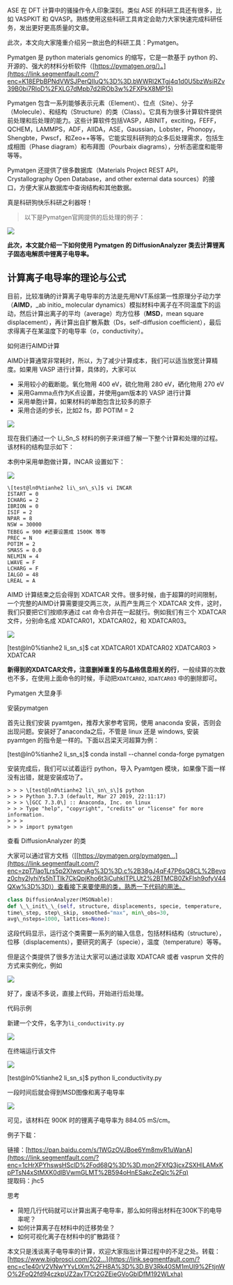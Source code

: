 ASE 在 DFT 计算中的骚操作令人印象深刻。类似 ASE 的科研工具还有很多，比如 VASPKIT 和 QVASP。熟练使用这些科研工具肯定会助力大家快速完成科研任务，发出更好更高质量的文章。

此次，本文向大家隆重介绍另一款出色的科研工具：Pymatgen。

Pymatgen 是 python materials genomics 的缩写，它是一款基于 python 的、开源的、强大的材料分析软件（[https://pymatgen.org/）。](https://link.segmentfault.com/?enc=K18EPbBPNdVWSJPerQIIuQ%3D%3D.bWWRl2KTgj4q1d0U5bzWsiRZv39B0bi7RIoD%2FXLG7dMpb7d2lROb3w%2FXPkX8MP15)

Pymatgen 包含一系列能够表示元素（Element）、位点（Site）、分子（Molecule）、和结构（Structure）的类（Class）。它具有为很多计算软件提供前处理和后处理的能力。这些计算软件包括VASP，ABINIT，exciting，FEFF，QCHEM，LAMMPS，ADF，AIIDA，ASE，Gaussian，Lobster，Phonopy，Shengbte，Pwscf，和Zeo++等等。它能实现科研狗的众多后处理需求，包括生成相图（Phase diagram）和布拜图（Pourbaix diagrams），分析态密度和能带等等。

Pymatgen 还提供了很多数据库（Materials Project REST API，Crystallography Open Database，and other external data sources）的接口，方便大家从数据库中查询结构和其他数据。

真是科研狗快乐科研之利器呀！

> 以下是Pymatgen官网提供的后处理的例子：

[![](https://segmentfault.com/img/remote/1460000039716677)
](https://link.segmentfault.com/?enc=8NCcsWZmobMULydMVpSTbA%3D%3D.K2H0QucTgMwENEWJ%2FA264iSMS1s8twHqWvKCD%2BFh0I3DN0Uj%2FHld9HFg1A0KqNUusfqtnER5JuAHrnx%2BxZmNRA%3D%3D)

**此次，本文就介绍一下如何使用 Pymatgen 的 DiffusionAnalyzer 类去计算锂离子固态电解质中锂离子电导率。** 

计算离子电导率的理论与公式
-------------

目前，比较准确的计算离子电导率的方法是先用NVT系综第一性原理分子动力学（**AIMD**，\_ab initio\_ molecular dynamics）模拟材料中离子在不同温度下的运动，然后计算出离子的平均（average）均方位移（**MSD**，mean square displacement），再计算出自扩散系数（Ds，self-diffusion coefficient），最后求得离子在某温度下的电导率（σ，conductivity）。

如何进行AIMD计算

AIMD计算通常非常耗时，所以，为了减少计算成本，我们可以适当放宽计算精度。如果用 VASP 进行计算，具体的，大家可以

*   采用较小的截断能。氧化物用 400 eV，硫化物用 280 eV，硒化物用 270 eV
*   采用Gamma点作为K点设置，并使用gam版本的 VASP 进行计算
*   采用单胞计算，如果材料的单胞包含比较多的原子
*   采用合适的步长，比如2 fs，即 POTIM = 2

![](https://segmentfault.com/img/bVcQOg7)

现在我们通过一个 Li\_Sn\_S 材料的例子来详细了解一下整个计算和处理的过程。该材料的结构显示如下：

本例中采用单胞做计算，INCAR 设置如下：  

![](https://segmentfault.com/img/bVcQOfX)

```
\[test@ln0%tianhe2 li\_sn\_s\]$ vi INCAR  
ISTART = 0  
ICHARG = 2  
IBRION = 0  
ISIF = 2  
NPAR = 8  
NSW = 30000  
TEBEG = 900 #还要设置成 1500K 等等  
PREC = N  
POTIM = 2  
SMASS = 0.0  
NELMIN = 4  
LWAVE = F  
LCHARG = F  
IALGO = 48  
LREAL = A
```

AIMD 计算结束之后会得到 XDATCAR 文件。很多时候，由于超算的时间限制，一个完整的AIMD计算需要提交两三次，从而产生两三个 XDATCAR 文件，这时，我们只要把它们按顺序通过 cat 命令合并在一起就行。例如我们有三个 XDATCAR 文件，分别命名成 XDATCAR01，XDATCAR02，和 XDATCAR03。

![](https://segmentfault.com/img/bVcQOgs)

\[test@ln0%tianhe2 li\_sn\_s\]$ cat XDATCAR01 XDATCAR02 XDATCAR03 > XDATCAR

**新得到的XDATCAR文件，注意删掉重复的与晶格信息相关的行**，一般续算的次数也不多，在使用上面命令的时候，手动把`XDATCAR02`, `XDATCAR03` 中的删除即可。

Pymatgen 大显身手

安装pymatgen

首先让我们安装 pyamtgen，推荐大家参考官网，使用 anaconda 安装，否则会出现问题。安装好了anaconda之后，不管是 linux 还是 windows, 安装 pyamtgen 的指令是一样的。下面以吕梁天河超算为例：

\[test@ln0%tianhe2 li\_sn\_s\]$ conda install --channel conda-forge pymatgen

安装完成后，我们可以试着运行 python，导入 Pyamtgen 模块，如果像下面一样没有出错，就是安装成功了。

```
> > > \[test@ln0%tianhe2 li\_sn\_s\]$ python  
> > > Python 3.7.3 (default, Mar 27 2019, 22:11:17)  
> > > \[GCC 7.3.0\] :: Anaconda, Inc. on linux  
> > > Type "help", "copyright", "credits" or "license" for more information.
> > > 
> > > import pymatgen
```

查看 DiffusionAnalyzer 的类

大家可以通过官方文档（\[[https://pymatgen.org/pymatgen...](https://link.segmentfault.com/?enc=zpT7lao1Lrs5p2XIwprvAg%3D%3D.c%2B38gJ4qF47P6sQ8CL%2Bevqz0chy2lyhiYs5hTTIk7CkQpjKho6t3iCuhkITPLUt2%2BTMCB0ZkFlsh9ofyV44QXw%3D%3D)）查看接下来要使用的类，熟悉一下代码的用法。

```python
class DiffusionAnalyzer(MSONable):  
def \_\_init\_\_(self, structure, displacements, specie, temperature,  
time\_step, step\_skip, smoothed="max", min\_obs=30,  
avg\_nsteps=1000, lattices=None):
```

这段代码显示，运行这个类需要一系列的输入信息，包括材料结构（structure），位移（displacements），要研究的离子（specie），温度（temperature）等等。

但是这个类提供了很多方法让大家可以通过读取 XDATCAR 或者 vasprun 文件的方式来实例化，例如

![](https://segmentfault.com/img/bVcQOgK)

好了，废话不多说，直接上代码，开始进行后处理。

代码示例

新建一个文件，名字为`li_conductivity.py`  

![](https://segmentfault.com/img/bVcQOgO)

在终端运行该文件

![](https://segmentfault.com/img/bVcQOgZ)

\[test@ln0%tianhe2 li\_sn\_s\]$ python li\_conductivity.py

一段时间后就会得到MSD图像和离子电导率  

![](https://segmentfault.com/img/bVcQOg1)

可见，该材料在 900K 时的锂离子电导率为 884.05 mS/cm。

例子下载：

链接：[https://pan.baidu.com/s/1WGzOVJBoe6Ym8mvR1uWanA](https://link.segmentfault.com/?enc=1cHrXPYhswsHSclD%2Fod68Q%3D%3D.mon2FXfQ3jcxZSXHlLAMxKpPTsN4xStMXK0dlBVwmGLMT%2B594oHnESakcZeQlc%2Fq)  
提取码：jhc5

思考

*   简短几行代码就可以计算出离子电导率，那么如何得出材料在300K下的电导率呢？
*   如何计算离子在材料中的迁移势垒？
*   如何可视化离子在材料中的扩散路径？

本文只是浅谈离子电导率的计算，欢迎大家指出计算过程中的不足之处。转载：[https://www.bigbrosci.com/202...](https://link.segmentfault.com/?enc=c1e40rV2VNwYYvLtXm%2FH8A%3D%3D.BV3Rk40SM1mUI9%2FtjnWO%2FoQ2fd94czkpUZ2avT7Ct2GZEieGVoGblDfM192WLxha)